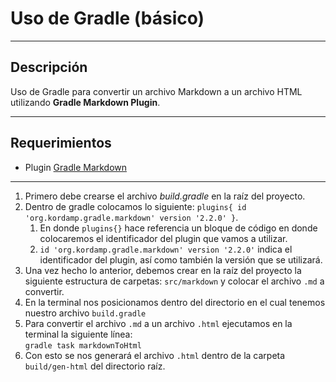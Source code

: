 # Uso de Gradle (básico)
___

## Descripción
Uso de Gradle para convertir un archivo Markdown a un archivo HTML utilizando **Gradle Markdown Plugin**.

---

## Requerimientos
- Plugin [Gradle Markdown](https://github.com/kordamp/markdown-gradle-plugin)

---

1. Primero debe crearse el archivo *build.gradle* en la raíz del proyecto.
2. Dentro de gradle colocamos lo siguiente: 
``plugins{
   id 'org.kordamp.gradle.markdown' version '2.2.0'
   }``.
   1. En donde ``plugins{}`` hace referencia un bloque de código en donde colocaremos el identificador del plugin que 
   vamos a utilizar.
   2. ``id 'org.kordamp.gradle.markdown' version '2.2.0'`` indica el identificador del plugin, así como también la 
   versión que se utilizará.
3. Una vez hecho lo anterior, debemos crear en la raíz del proyecto la siguiente estructura de carpetas: 
   ``src/markdown`` y colocar el archivo ``.md`` a convertir.
4. En la terminal nos posicionamos dentro del directorio en el cual tenemos nuestro archivo ``build.gradle``
5. Para convertir el archivo ``.md`` a un archivo ``.html`` ejecutamos en la terminal la siguiente línea:\
``gradle task markdownToHtml``
6. Con esto se nos generará el archivo ``.html`` dentro de la carpeta ``build/gen-html`` del directorio raíz.
